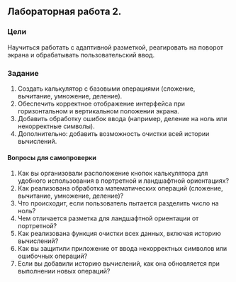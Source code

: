 ## Лабораторная работа 2.
### Цели
Научиться работать с адаптивной разметкой, реагировать на поворот экрана и обрабатывать пользовательский ввод.
### Задание
1. Создать калькулятор с базовыми операциями (сложение, вычитание, умножение, деление).
2. Обеспечить корректное отображение интерфейса при горизонтальном и вертикальном положении экрана.
3. Добавить обработку ошибок ввода (например, деление на ноль или некорректные символы).
4. Дополнительно: добавить возможность очистки всей истории вычислений.
#### Вопросы для самопроверки
1. Как вы организовали расположение кнопок калькулятора для удобного использования в портретной и ландшафтной ориентациях?
2. Как реализована обработка математических операций (сложение, вычитание, умножение, деление)?
3. Что происходит, если пользователь пытается разделить число на ноль?
4. Чем отличается разметка для ландшафтной ориентации от портретной?
5. Как реализована функция очистки всех данных, включая историю вычислений?
6. Как вы защитили приложение от ввода некорректных символов или ошибочных операций?
7. Если вы добавили историю вычислений, как она обновляется при выполнении новых операций?

